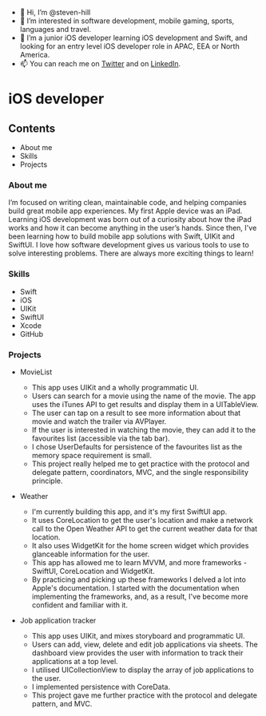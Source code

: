 - 👋 Hi, I’m @steven-hill
- 👀 I’m interested in software development, mobile gaming, sports, languages and travel.
- 🌱 I’m a junior iOS developer learning iOS development and Swift, and looking for an entry level iOS developer role in APAC, EEA or North America.
- 📫 You can reach me on [Twitter](https://twitter.com/H_Steven1) and on [LinkedIn](https://www.linkedin.com/in/steven-hill-570913230).


# iOS developer 

## Contents

- About me
- Skills
- Projects


### About me

I’m focused on writing clean, maintainable code, and helping companies build great mobile app experiences. My first Apple device was an iPad. Learning iOS development was born out of a curiosity about how the iPad works and how it can become anything in the user’s hands. Since then, I've been learning how to build mobile app solutions with Swift, UIKit and SwiftUI. I love how software development gives us various tools to use to solve interesting problems. There are always more exciting things to learn!


### Skills

- Swift
- iOS
- UIKit
- SwiftUI
- Xcode
- GitHub


### Projects

- MovieList
  - This app uses UIKit and a wholly programmatic UI. 
  - Users can search for a movie using the name of the movie. The app uses the iTunes API to get results and display them in a UITableView.
  - The user can tap on a result to see more information about that movie and watch the trailer via AVPlayer.
  - If the user is interested in watching the movie, they can add it to the favourites list (accessible via the tab bar).
  - I chose UserDefaults for persistence of the favourites list as the memory space requirement is small.
  - This project really helped me to get practice with the protocol and delegate pattern, coordinators, MVC, and the single responsibility principle. 


- Weather
  - I'm currently building this app, and it's my first SwiftUI app.
  - It uses CoreLocation to get the user's location and make a network call to the Open Weather API to get the current weather data for that location.
  - It also uses WidgetKit for the home screen widget which provides glanceable information for the user.
  - This app has allowed me to learn MVVM, and more frameworks - SwiftUI, CoreLocation and WidgetKit.
  - By practicing and picking up these frameworks I delved a lot into Apple's documentation. I started with the documentation when implementing the frameworks, and, as a result, I've become more confident and familiar with it. 


- Job application tracker
  - This app uses UIKit, and mixes storyboard and programmatic UI.
  - Users can add, view, delete and edit job applications via sheets. The dashboard view provides the user with information to track their applications at a top level.
  - I utilised UICollectionView to display the array of job applications to the user.
  - I implemented persistence with CoreData.
  - This project gave me further practice with the protocol and delegate pattern, and MVC.
